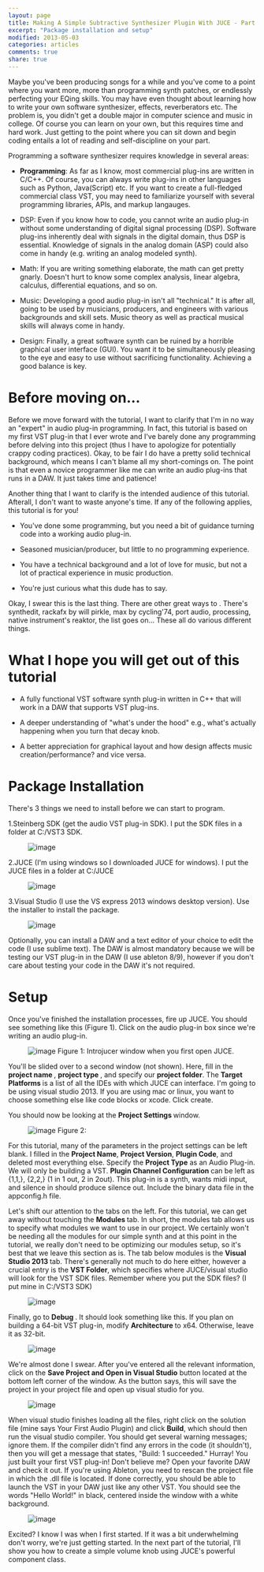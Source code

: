 ```yaml
---
layout: page
title: Making A Simple Subtractive Synthesizer Plugin With JUCE - Part 1
excerpt: "Package installation and setup"
modified: 2013-05-03
categories: articles
comments: true
share: true
---
```


Maybe you've been producing songs for a while and you've come to a point where you want more, more than programming synth patches, or endlessly perfecting your EQing skills. You may have even thought about learning how to write your own software synthesizer, effects, reverberators etc. The problem is, you didn't get a double major in computer science and music in college. Of course you can learn on your own, but this requires time and hard work. Just getting to the point where you can sit down and begin coding entails a lot of reading and self-discipline on your part.

Programming a software synthesizer requires knowledge in several areas:

* <strong>Programming</strong>: As far as I know, most commercial plug-ins are written in C/C++. Of course, you can always write plug-ins in other languages such as Python, Java(Script) etc. If you want to create a full-fledged commercial class VST, you may need to familiarize yourself with several programming libraries, APIs, and markup langauges.

* DSP: Even if you know how to code, you cannot write an audio plug-in without some understanding of digital signal processing (DSP). Software plug-ins inherently deal with signals in the digital domain, thus DSP is essential. Knowledge of signals in the analog domain (ASP) could also come in handy (e.g. writing an analog modeled synth).

* Math: If you are writing something elaborate, the math can get pretty gnarly. Doesn't hurt to know some complex analysis, linear algebra, calculus, differential equations, and so on.

* Music: Developing a good audio plug-in isn't all "technical." It is after all, going to be used by musicians, producers, and engineers with various backgrounds and skill sets. Music theory as well as practical musical skills will always come in handy.

* Design: Finally, a great software synth can be ruined by a horrible graphical user interface (GUI). You want it to be simultaneously pleasing to the eye and easy to use without sacrificing functionality. Achieving a good balance is key.

# Before moving on...

Before we move forward with the tutorial, I want to clarify that I'm in no way an "expert" in audio plug-in programming. In fact, this tutorial is based on my first VST plug-in that I ever wrote and I've barely done any programming before delving into this project (thus I have to apologize for potentially crappy coding practices). Okay, to be fair I do have a pretty solid technical background, which means I can't blame all my short-comings on. The point is that even a novice programmer like me can write an audio plug-ins that runs in a DAW. It just takes time and patience!

Another thing that I want to clarify is the intended audience of this tutorial. Afterall, I don't want to waste anyone's time. If any of the following applies, this tutorial is for you!

* You've done some programming, but you need a bit of guidance turning code into a working audio plug-in.

* Seasoned musician/producer, but little to no programming experience.

* You have a technical background and a lot of love for music, but not a lot of practical experience in music production.

* You're just curious what this dude has to say.

Okay, I swear this is the last thing. There are other great ways to . There's synthedit, rackafx by will pirkle, max by cycling'74, port audio, processing, native instrument's reaktor, the list goes on... These all do various different things.

# What I hope you will get out of this tutorial

* A fully functional VST software synth plug-in written in C++ that will work in a DAW that supports VST plug-ins.

* A deeper understanding of "what's under the hood" e.g., what's actually happening when you turn that decay knob.

* A better appreciation for graphical layout and how design affects music creation/performance? and vice versa.

# Package Installation

There's 3 things we need to install before we can start to program.

1.Steinberg SDK (get the audio VST plug-in SDK). I put the SDK files in a folder at C:/VST3 SDK.

<figure>
  <!-- <a href="/images/vstsdk.png"> -->
  <img src = "/images/vstsdk.png" alt="image">
  </a>
</figure>
2.JUCE (I'm using windows so I downloaded JUCE for windows). I put the JUCE files in a folder at C:/JUCE

<figure>
  <!-- <a href="/images/juce.png"> -->
  <img src = "/images/juce.png" alt="image">
  </a>
</figure>
3.Visual Studio (I use the VS express 2013 windows desktop version). Use the installer to install the package.

<figure>
  <!-- <a href="/images/visualstudio.png"> -->
  <img src = "/images/visualstudio.png" alt="image">
</figure>

Optionally, you can install a DAW and a text editor of your choice to edit the code (I use sublime text). The DAW is almost mandatory because we will be testing our VST plug-in in the DAW (I use ableton 8/9), however if you don't care about testing your code in the DAW it's not required.

# Setup

Once you've finished the installation processes, fire up JUCE. You should see something like this (Figure 1). Click on the audio plug-in box since we're writing an audio plug-in.

<figure>
  <!-- <a href="/images/visualstudio.png"> -->
  <img src = "/images/introjucer.png" alt="image">
  </a>
  <caption>
  Figure 1: Introjucer window when you first open JUCE.
  </caption>
</figure>

You'll be slided over to a second window (not shown). Here, fill in the <strong> project name </strong>, <strong> project type </strong>, and specify our <strong>project folder</strong>. The <strong>Target Platforms </strong> is a list of all the IDEs with which JUCE can interface. I'm going to be using visual studio 2013. If you are using mac or linux, you want to choose something else like code blocks or xcode. Click create. 

 You should now be looking at the <strong> Project Settings </strong> window.

<figure>
  <!-- <a href="/images/visualstudio.png"> -->
  <img src = "/images/project_settings.png" alt="image">
  </a>
  <caption>
  Figure 2: 
  </caption>
</figure>

For this tutorial, many of the parameters in the project settings can be left blank. I filled in the <strong>Project Name</strong>, <strong>Project Version</strong>, <strong>Plugin Code</strong>, and deleted most everything else. Specify the <strong> Project Type</strong> as an Audio Plug-in. We will only be building a VST. <strong> Plugin Channel Configuration </strong> can be left as {1,1,}, {2,2,} (1 in 1 out, 2 in 2out). This plug-in is a synth, wants midi input, and silence in should produce silence out. Include the binary data file in the appconfig.h file.

Let's shift our attention to the tabs on the left. For this tutorial, we can get away without touching the <strong> Modules </strong> tab. In short, the modules tab allows us to specify what modules we want to use in our project. We certainly won't be needing all the modules for our simple synth and at this point in the tutorial, we really don't need to be optimizing our modules setup, so it's best that we leave this section as is. The tab below modules is the <strong>  Visual Studio 2013 </strong> tab. There's generally not much to do here either, however a crucial entry is the <strong> VST Folder</strong>, which specifies where JUCE/visual studio will look for the VST SDK files. Remember where you put the SDK files? (I put mine in C:/VST3 SDK)

<figure>
  <!-- <a href="/images/visualstudio.png"> -->
  <img src = "/images/visual_studio.png" alt="image">
  </a>
</figure>

Finally, go to <strong> Debug </strong>. It should look something like this. If you plan on building a 64-bit VST plug-in, modify <strong> Architecture </strong> to x64. Otherwise, leave it as 32-bit.

<figure>
  <!-- <a href="/images/visualstudio.png"> -->
  <img src = "/images/debug.png" alt="image">
  </a>
</figure>

We're almost done I swear. After you've entered all the relevant information, click on the <strong>Save Project and Open in Visual Studio</strong> button located at the bottom left corner of the window. As the button says, this will save the project in your project file and open up visual studio for you. 

<figure>
  <!-- <a href="/images/visualstudio.png"> -->
  <img src = "/images/visual_studio_JUCE.png" alt="image">
  </a>
</figure>

When visual studio finishes loading all the files, right click on the solution file (mine says Your First Audio Plugin) and click <strong>Build</strong>, which should then run the visual studio compiler. You should get several warning messages; ignore them. If the compiler didn't find any errors in the code (it shouldn't), then you will get a message that states, "Build: 1 succeeded." Hurray! You just built your first VST plug-in! Don't believe me? Open your favorite DAW and check it out. If you're using Ableton, you need to rescan the project file in which the .dll file is located. If done correctly, you should be able to launch the VST in your DAW just like any other VST. You should see the words "Hello World!" in black, centered inside the window with a white background.

<figure>
  <!-- <a href="/images/visualstudio.png"> -->
  <img src = "/images/first_plugin.png" alt="image">
  </a>
</figure>

Excited? I know I was when I first started. If it was a bit underwhelming don't worry, we're just getting started. In the next part of the tutorial, I'll show you how to create a simple volume knob using JUCE's powerful component class.  
